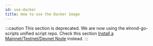 ```yaml
---
id: use-docker
title: How to use the Docker Image
---
```


[comment]: # (mx-context-auto)

:::caution
This section is deprecated. We are now using the elrond-go-scripts unified script repo.
Check this section [Install a Mainnet/Testnet/Devnet Node](/validators/nodes-scripts/config-scripts) instead.
:::
